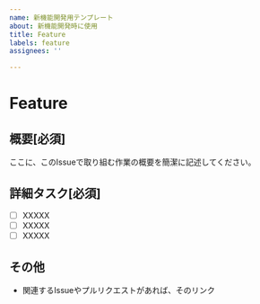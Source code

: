 ```yaml
---
name: 新機能開発用テンプレート
about: 新機能開発時に使用
title: Feature
labels: feature
assignees: ''

---
```


# Feature

## 概要[必須]
ここに、このIssueで取り組む作業の概要を簡潔に記述してください。

## 詳細タスク[必須]
- [ ] XXXXX
- [ ] XXXXX
- [ ] XXXXX

## その他
- 関連するIssueやプルリクエストがあれば、そのリンク
